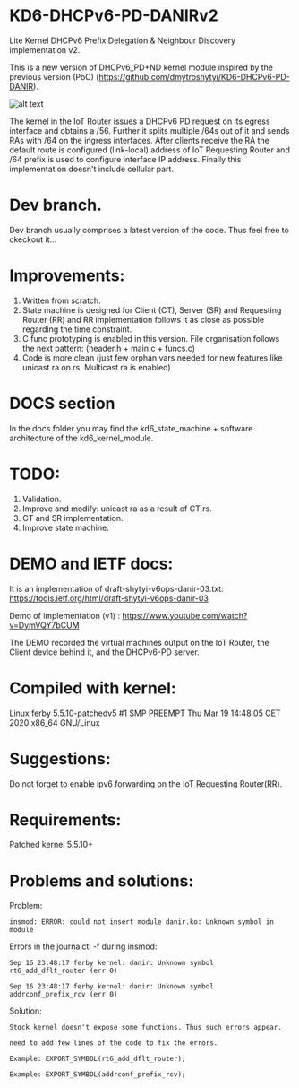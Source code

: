 # KD6-DHCPv6-PD-DANIRv2
Lite Kernel DHCPv6 Prefix Delegation &amp; Neighbour Discovery implementation v2.

This is a new version of DHCPv6_PD+ND kernel module inspired by the previous version (PoC) (https://github.com/dmytroshytyi/KD6-DHCPv6-PD-DANIR).

![alt text](https://github.com/dmytroshytyi/KD6-DHCPv6-PD-DANIRv2/blob/dev/docs/kd6_state_machine.PNG "kd6_state_machine")

The kernel in the IoT Router issues a DHCPv6 PD request on its egress interface and obtains a /56. Further it splits multiple /64s out of it and sends RAs with /64 on the ingress interfaces. After clients receive the RA the default route is configured (link-local) address of IoT Requesting Router and /64 prefix is used to configure interface IP address.
Finally this implementation doesn't include cellular part.


# Dev branch.
Dev branch usually comprises a latest version of the code. Thus feel free to ckeckout it...

# Improvements:
1) Written from scratch.
2) State machine is designed for Client (CT), Server (SR) and Requesting Router (RR) and RR implementation follows it as close as possible regarding the time constraint.
3) C func prototyping is enabled in this version. File organisation follows the next pattern: (header.h + main.c + funcs.c)
4) Code is more clean (just few  orphan vars needed for new features like unicast ra on rs. Multicast ra is enabled)


# DOCS section
In the docs folder you may find the kd6_state_machine + software architecture of the kd6_kernel_module.


# TODO:
1. Validation.
2. Improve and modify: unicast ra as a result of CT rs.
3. CT and SR implementation.
4. Improve state machine.


# DEMO and IETF docs:
It is an implementation of draft-shytyi-v6ops-danir-03.txt: https://tools.ietf.org/html/draft-shytyi-v6ops-danir-03

Demo of implementation (v1) : https://www.youtube.com/watch?v=DymVQY7bCUM

The DEMO recorded the virtual machines output on the IoT Router, the Client device behind it, and the DHCPv6-PD server. 

# Compiled with kernel:
Linux ferby 5.5.10-patchedv5 #1 SMP PREEMPT Thu Mar 19 14:48:05 CET 2020 x86_64 GNU/Linux

# Suggestions:
Do not forget to enable ipv6 forwarding on the IoT Requesting Router(RR).

# Requirements:
Patched kernel 5.5.10+ 

# Problems and solutions:
Problem:

	insmod: ERROR: could not insert module danir.ko: Unknown symbol in module

Errors in the journalctl -f during insmod:

	Sep 16 23:48:17 ferby kernel: danir: Unknown symbol rt6_add_dflt_router (err 0)

	Sep 16 23:48:17 ferby kernel: danir: Unknown symbol addrconf_prefix_rcv (err 0)

Solution:

	Stock kernel doesn't expose some functions. Thus such errors appear.

	need to add few lines of the code to fix the errors.

	Example: EXPORT_SYMBOL(rt6_add_dflt_router);

	Example: EXPORT_SYMBOL(addrconf_prefix_rcv);

